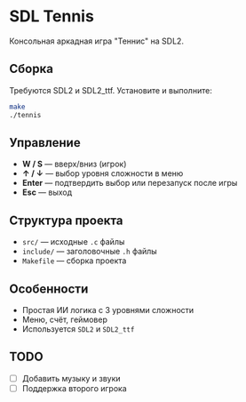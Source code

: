 # SDL Tennis

Консольная аркадная игра "Теннис" на SDL2.

## Сборка

Требуются SDL2 и SDL2_ttf. Установите и выполните:

```bash
make
./tennis
```

## Управление

- **W / S** — вверх/вниз (игрок)
- **↑ / ↓** — выбор уровня сложности в меню
- **Enter** — подтвердить выбор или перезапуск после игры
- **Esc** — выход

## Структура проекта

- `src/` — исходные `.c` файлы
- `include/` — заголовочные `.h` файлы
- `Makefile` — сборка проекта

## Особенности

- Простая ИИ логика с 3 уровнями сложности
- Меню, счёт, геймовер
- Используется `SDL2` и `SDL2_ttf`

## TODO

- [ ] Добавить музыку и звуки
- [ ] Поддержка второго игрока
